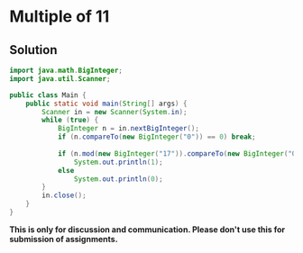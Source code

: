 # Multiple of 11

## Solution

```java
import java.math.BigInteger;
import java.util.Scanner;

public class Main {
	public static void main(String[] args) {
		Scanner in = new Scanner(System.in);
		while (true) {
			BigInteger n = in.nextBigInteger();
			if (n.compareTo(new BigInteger("0")) == 0) break;
			
			if (n.mod(new BigInteger("17")).compareTo(new BigInteger("0")) == 0)
				System.out.println(1);
			else 	
				System.out.println(0);
		}
		in.close();
	}
}

```


**This is only for discussion and communication. Please don't use this for submission of assignments.**
